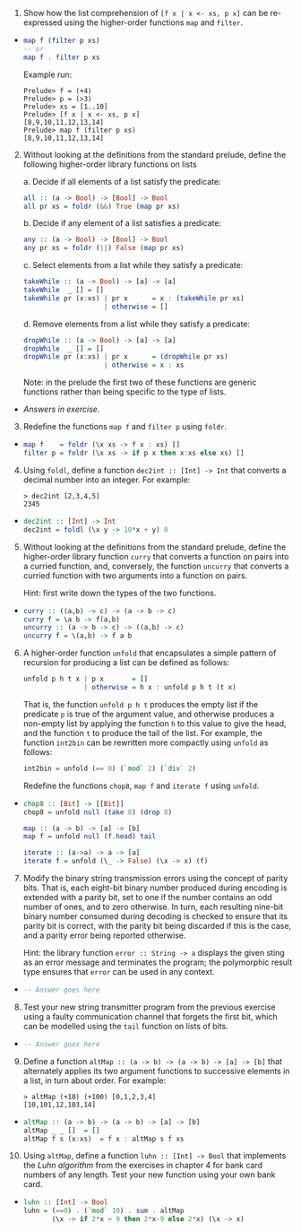 1. Show how the list comprehension of `[f x | x <- xs, p x]` can be re-expressed using the higher-order functions `map` and `filter`.

  * ```haskell
    map f (filter p xs)
    -- or
    map f . filter p xs
    ```

    Example run:

    ```
    Prelude> f = (+4)
    Prelude> p = (>3)
    Prelude> xs = [1..10]
    Prelude> [f x | x <- xs, p x]
    [8,9,10,11,12,13,14]
    Prelude> map f (filter p xs)
    [8,9,10,11,12,13,14]
    ```

2. Without looking at the definitions from the standard prelude, define the following higher-order library functions on lists

    a. Decide if all elements of a list satisfy the predicate:

    ```haskell
    all :: (a -> Bool) -> [Bool] -> Bool
    all pr xs = foldr (&&) True (map pr xs)    
    ```

    b. Decide if any element of a list satisfies a predicate:
    
    ```haskell
    any :: (a -> Bool) -> [Bool] -> Bool
    any pr xs = foldr (||) False (map pr xs)
    ```

    c. Select elements from a list while they satisfy a predicate:

    ```haskell
    takeWhile :: (a -> Bool) -> [a] -> [a]
    takeWhile  _ [] = []
    takeWhile pr (x:xs) | pr x      = x : (takeWhile pr xs)
                        | otherwise = []
    ```

    d. Remove elements from a list while they satisfy a predicate:

    ```haskell
    dropWhile :: (a -> Bool) -> [a] -> [a]
    dropWhile  _ [] = []
    dropWhile pr (x:xs) | pr x      = (dropWhile pr xs)
                        | otherwise = x : xs
    ```

    Note: in the prelude the first two of these functions are generic functions rather than being specific to the type of lists.

  * *Answers in exercise.*

3. Redefine the functions `map f` and `filter p` using `foldr`.

  * ```haskell
    map f    = foldr (\x xs -> f x : xs) []
    filter p = foldr (\x xs -> if p x then x:xs else xs) []
    ```

4. Using `foldl`, define a function `dec2int :: [Int] -> Int` that converts a decimal number into an integer. For example:

    ```
    > dec2int [2,3,4,5]
    2345
    ```

  * ```haskell
    dec2int :: [Int] -> Int
    dec2int = foldl (\x y -> 10*x + y) 0
    ```

5. Without looking at the definitions from the standard prelude, define the higher-order library function `curry` that converts a function on pairs into a curried function, and, conversely, the function `uncurry` that converts a curried function with two arguments into a function on pairs.

    Hint: first write down the types of the two functions.

  * ```haskell
    curry :: ((a,b) -> c) -> (a -> b -> c)
    curry f = \a b -> f(a,b)
    uncurry :: (a -> b -> c) -> ((a,b) -> c)
    uncurry f = \(a,b) -> f a b
    ```

6. A higher-order function `unfold` that encapsulates a simple pattern of recursion for producing a list can be defined as follows:

    ```haskell
    unfold p h t x | p x       = []
                   | otherwise = h x : unfold p h t (t x) 
    ```

    That is, the function `unfold p h t` produces the empty list if the predicate `p` is true of the argument value, and otherwise produces a non-empty list by applying the function `h` to this value to give the head, and the function `t` to produce the tail of the list. For example, the function `int2bin` can be rewritten more compactly using `unfold` as follows:

    ```haskell
    int2bin = unfold (== 0) (`mod` 2) (`div` 2)
    ```

    Redefine the functions `chop8`, `map f` and `iterate f` using `unfold`.

  * ```haskell
    chop8 :: [Bit] -> [[Bit]]
    chop8 = unfold null (take 8) (drop 8)

    map :: (a -> b) -> [a] -> [b]
    map f = unfold null (f.head) tail
    
    iterate :: (a->a) -> a -> [a]
    iterate f = unfold (\_ -> False) (\x -> x) (f)
    ```

7. Modify the binary string transmission errors using the concept of parity bits. That is, each eight-bit binary number produced during encoding is extended with a parity bit, set to one if the number contains an odd number of ones, and to zero otherwise. In turn, each resulting nine-bit binary number consumed during decoding is checked to ensure that its parity bit is correct, with the parity bit being discarded if this is the case, and a parity error being reported otherwise.

    Hint: the library function `error :: String -> a` displays the given sting as an error message and terminates the program; the polymorphic result type ensures that `error` can be used in any context.

  * ```haskell
    -- Answer goes here
    ```

8. Test your new string transmitter program from the previous exercise using a faulty communication channel that forgets the first bit, which can be modelled using the `tail` function on lists of bits.

  * ```haskell
    -- Answer goes here
    ```

9. Define a function `altMap :: (a -> b) -> (a -> b) -> [a] -> [b]` that alternately applies its two argument functions to successive elements in a list, in turn about order. For example:

    ```
    > altMap (+10) (+100) [0,1,2,3,4]
    [10,101,12,103,14]
    ```
  * ```haskell
    altMap :: (a -> b) -> (a -> b) -> [a] -> [b]
    altMap _ _ []  = []
    altMap f s (x:xs)  = f x : altMap s f xs
    ```

10. Using `altMap`, define a function `luhn :: [Int] -> Bool` that implements the *Luhn algorithm* from the exercises in chapter 4 for bank card numbers of any length. Test your new function using your own bank card.
  * ```haskell
    luhn :: [Int] -> Bool
    luhn = (==0) . (`mod` 10) . sum . altMap
           (\x -> if 2*x > 9 then 2*x-9 else 2*x) (\x -> x)
    ```

